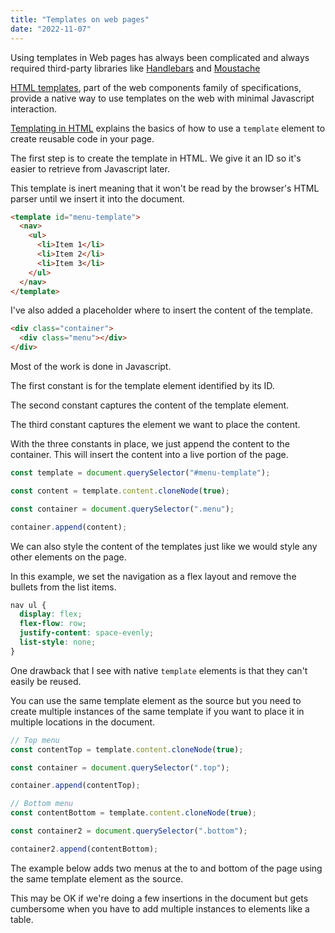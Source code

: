 ```yaml
---
title: "Templates on web pages"
date: "2022-11-07"
---
```


Using templates in Web pages has always been complicated and always required third-party libraries like [Handlebars](https://handlebarsjs.com/) and [Moustache](https://mustache.github.io/)

[HTML templates](https://developer.mozilla.org/en-US/docs/Web/HTML/Element/template), part of the web components family of specifications, provide a native way to use templates on the web with minimal Javascript interaction.

[Templating in HTML](https://kittygiraudel.com/2022/09/30/templating-in-html/) explains the basics of how to use a `template` element to create reusable code in your page.

The first step is to create the template in HTML. We give it an ID so it's easier to retrieve from Javascript later.

This template is inert meaning that it won't be read by the browser's HTML parser until we insert it into the document.

```html
<template id="menu-template">
  <nav>
    <ul>
      <li>Item 1</li>
      <li>Item 2</li>
      <li>Item 3</li>
    </ul>
  </nav>
</template>
```

I've also added a placeholder where to insert the content of the template.

```html
<div class="container">
  <div class="menu"></div>
</div>
```

Most of the work is done in Javascript.

The first constant is for the template element identified by its ID.

The second constant captures the content of the template element.

The third constant captures the element we want to place the content.

With the three constants in place, we just append the content to the container. This will insert the content into a live portion of the page.

```js
const template = document.querySelector("#menu-template");

const content = template.content.cloneNode(true);

const container = document.querySelector(".menu");

container.append(content);
```

We can also style the content of the templates just like we would style any other elements on the page.

In this example, we set the navigation as a flex layout and remove the bullets from the list items.

```css
nav ul {
  display: flex;
  flex-flow: row;
  justify-content: space-evenly;
  list-style: none;
}
```

One drawback that I see with native `template` elements is that they can't easily be reused.

You can use the same template element as the source but you need to create multiple instances of the same template if you want to place it in multiple locations in the document.

```js
// Top menu
const contentTop = template.content.cloneNode(true);

const container = document.querySelector(".top");

container.append(contentTop);

// Bottom menu
const contentBottom = template.content.cloneNode(true);

const container2 = document.querySelector(".bottom");

container2.append(contentBottom);
```

The example below adds two menus at the to and bottom of the page using the same template element as the source.

This may be OK if we're doing a few insertions in the document but gets cumbersome when you have to add multiple instances to elements like a table.
